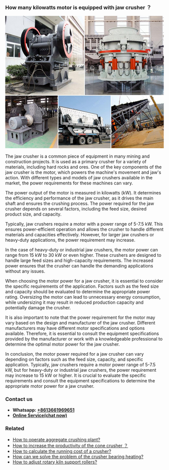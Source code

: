 <h3>How many kilowatts motor is equipped with jaw crusher ？</h3><img src='1701745002.jpg' alt=''><p>The jaw crusher is a common piece of equipment in many mining and construction projects. It is used as a primary crusher for a variety of materials, including hard rocks and ores. One of the key components of the jaw crusher is the motor, which powers the machine's movement and jaw's action. With different types and models of jaw crushers available in the market, the power requirements for these machines can vary.</p><p>The power output of the motor is measured in kilowatts (kW). It determines the efficiency and performance of the jaw crusher, as it drives the main shaft and ensures the crushing process. The power required for the jaw crusher depends on several factors, including the feed size, desired product size, and capacity.</p><p>Typically, jaw crushers require a motor with a power range of 5-7.5 kW. This ensures power-efficient operation and allows the crusher to handle different materials and capacities effectively. However, for larger jaw crushers or heavy-duty applications, the power requirement may increase.</p><p>In the case of heavy-duty or industrial jaw crushers, the motor power can range from 15 kW to 30 kW or even higher. These crushers are designed to handle large feed sizes and high-capacity requirements. The increased power ensures that the crusher can handle the demanding applications without any issues.</p><p>When choosing the motor power for a jaw crusher, it is essential to consider the specific requirements of the application. Factors such as the feed size and capacity should be evaluated to determine the appropriate power rating. Oversizing the motor can lead to unnecessary energy consumption, while undersizing it may result in reduced production capacity and potentially damage the crusher.</p><p>It is also important to note that the power requirement for the motor may vary based on the design and manufacturer of the jaw crusher. Different manufacturers may have different motor specifications and options available. Therefore, it is essential to consult the equipment specifications provided by the manufacturer or work with a knowledgeable professional to determine the optimal motor power for the jaw crusher.</p><p>In conclusion, the motor power required for a jaw crusher can vary depending on factors such as the feed size, capacity, and specific application. Typically, jaw crushers require a motor power range of 5-7.5 kW, but for heavy-duty or industrial jaw crushers, the power requirement may increase to 15 kW or higher. It is crucial to evaluate the specific requirements and consult the equipment specifications to determine the appropriate motor power for a jaw crusher.</p><h3>Contact us</h3><ul><li><strong>Whatsapp:&nbsp;<a href="https://wa.me/8613661969651">+8613661969651</a></strong></li><li><a href="https://swt.shibang-china.com/?git&amp;zhl&amp;How many kilowatts motor is equipped with jaw crusher ？"><strong>Online Service(chat now)</strong></a></li></ul><h3>Related</h3><ul><li><a href='How to operate aggregate crushing plant.md'>How to operate aggregate crushing plant?</a></li><li><a href='How to increase the productivity of the cone crusher ？.md'>How to increase the productivity of the cone crusher ？</a></li><li><a href='How to calculate the running cost of a crusher.md'>How to calculate the running cost of a crusher?</a></li><li><a href='How can we solve the problem of the crusher bearing heating.md'>How can we solve the problem of the crusher bearing heating?</a></li><li><a href='How to adjust rotary kiln support rollers.md'>How to adjust rotary kiln support rollers?</a></li></ul>